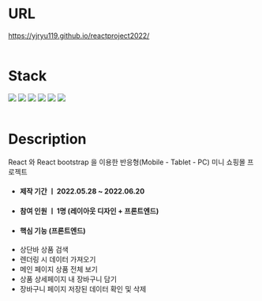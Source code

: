# URL

https://yjryu119.github.io/reactproject2022/
<br>
<br>
# Stack
<img src="https://img.shields.io/badge/react-61DAFB?style=for-the-badge&logo=react&logoColor=black"> <img src="https://img.shields.io/badge/javascript-F7DF1E?style=for-the-badge&logo=javascript&logoColor=black"> <img src="https://img.shields.io/badge/bootstrap-7952B3?style=for-the-badge&logo=bootstrap&logoColor=white"> <img src="https://img.shields.io/badge/css-1572B6?style=for-the-badge&logo=css3&logoColor=white"> <img src="https://img.shields.io/badge/html-E34F26?style=for-the-badge&logo=html5&logoColor=white"> <img src="https://img.shields.io/badge/github-181717?style=for-the-badge&logo=github&logoColor=white">
<br>
<br>
# Description
 React 와 React bootstrap 을 이용한 반응형(Mobile - Tablet - PC) 미니 쇼핑몰 프로젝트
 * #### 제작 기간 ㅣ 2022.05.28 ~ 2022.06.20
 * #### 참여 인원 ㅣ 1명 (레이아웃 디자인 + 프론트엔드)
 * #### 핵심 기능 (프론트엔드)
  - 상단바 상품 검색
  - 렌더링 시 데이터 가져오기
  - 메인 페이지 상품 전체 보기
  - 상품 상세페이지 내 장바구니 담기
  - 장바구니 페이지 저장된 데이터 확인 및 삭제 
 <br>
 
